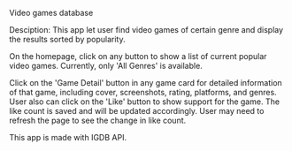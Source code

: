 Video games database

Desciption:
This app let user find video games of certain genre and display the results sorted by popularity.

On the homepage, click on any button to show a list of current popular video games. Currently, only 'All Genres' is available.

Click on the 'Game Detail' button in any game card for detailed information of that game, including cover, screenshots, rating, platforms, and genres.
User also can click on the 'Like' button to show support for the game. The like count is saved and will be updated accordingly. User may need to refresh the page to see the change in like count.

This app is made with IGDB API.
